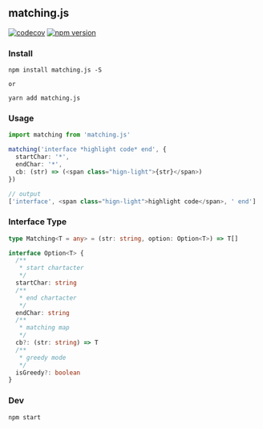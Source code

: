 ## matching.js

[![codecov](https://codecov.io/gh/Cacivy/matching.js/branch/master/graph/badge.svg)](https://codecov.io/gh/Cacivy/matching.js)
[![npm version](https://badge.fury.io/js/matching.js.svg)](https://badge.fury.io/js/matching.js)

### Install

```node
npm install matching.js -S

or

yarn add matching.js
```

### Usage

```typescript
import matching from 'matching.js'

matching('interface *highlight code* end', {
  startChar: '*',
  endChar: '*',
  cb: (str) => (<span class="hign-light">{str}</span>)
})

// output
['interface', <span class="hign-light">highlight code</span>, ' end']
```

### Interface Type

```typescript
type Matching<T = any> = (str: string, option: Option<T>) => T[]

interface Option<T> {
  /**
   * start chartacter
   */
  startChar: string
  /**
   * end chartacter
   */
  endChar: string
  /**
   * matching map
   */
  cb?: (str: string) => T
  /**
   * greedy mode
   */
  isGreedy?: boolean
}
```

### Dev

```bash
npm start
```
